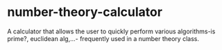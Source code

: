 # number-theory-calculator
A calculator that allows the user to quickly perform various algorithms-is prime?, euclidean alg,...- frequently used in a number theory class. 
